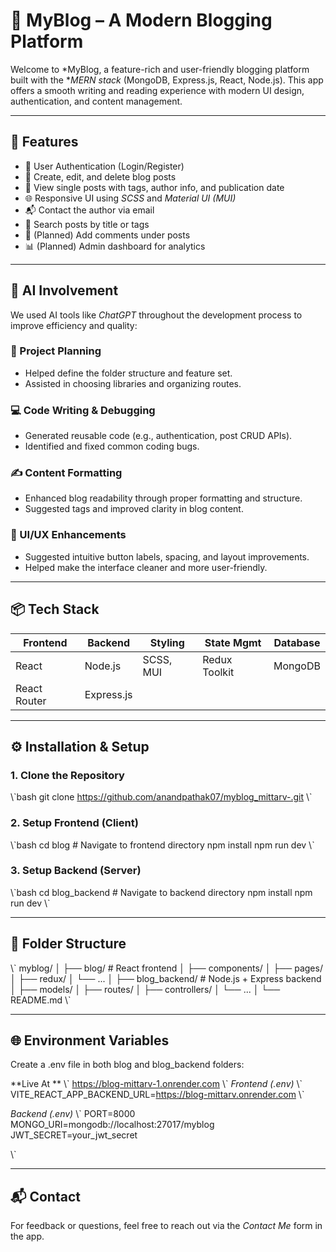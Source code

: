 # 📝 MyBlog – A Modern Blogging Platform

Welcome to *MyBlog, a feature-rich and user-friendly blogging platform built with the **MERN stack* (MongoDB, Express.js, React, Node.js). This app offers a smooth writing and reading experience with modern UI design, authentication, and content management.

---

## 🚀 Features

- 🔐 User Authentication (Login/Register)
- 📝 Create, edit, and delete blog posts
- 📄 View single posts with tags, author info, and publication date
- 🌐 Responsive UI using *SCSS* and *Material UI (MUI)*
- 📬 Contact the author via email
- 🔎 Search posts by title or tags
- 💬 (Planned) Add comments under posts
- 📊 (Planned) Admin dashboard for analytics

---

## 🧠 AI Involvement

We used AI tools like *ChatGPT* throughout the development process to improve efficiency and quality:

### 🔧 Project Planning
- Helped define the folder structure and feature set.
- Assisted in choosing libraries and organizing routes.

### 💻 Code Writing & Debugging
- Generated reusable code (e.g., authentication, post CRUD APIs).
- Identified and fixed common coding bugs.

### ✍ Content Formatting
- Enhanced blog readability through proper formatting and structure.
- Suggested tags and improved clarity in blog content.

### 🎨 UI/UX Enhancements
- Suggested intuitive button labels, spacing, and layout improvements.
- Helped make the interface cleaner and more user-friendly.

---

## 📦 Tech Stack

| Frontend       | Backend        | Styling      | State Mgmt    | Database     |
|----------------|----------------|--------------|---------------|--------------|
| React          | Node.js        | SCSS, MUI    | Redux Toolkit | MongoDB      |
| React Router   | Express.js     |              |               |              |

---

## ⚙ Installation & Setup

### 1. Clone the Repository

\\\`bash
git clone https://github.com/anandpathak07/myblog_mittarv-.git
\\\`

### 2. Setup Frontend (Client)

\\\`bash
cd blog  # Navigate to frontend directory
npm install
npm run dev
\\\`

### 3. Setup Backend (Server)

\\\`bash
cd blog_backend  # Navigate to backend directory
npm install
npm run dev
\\\`

---

## 📁 Folder Structure

\\\`
myblog/
│
├── blog/               # React frontend
│   ├── components/
│   ├── pages/
│   ├── redux/
│   └── ...
│
├── blog_backend/       # Node.js + Express backend
│   ├── models/
│   ├── routes/
│   ├── controllers/
│   └── ...
│
└── README.md
\\\`

---

## 🌐 Environment Variables

Create a .env file in both blog and blog_backend folders:

**Live At **
\\\`
https://blog-mittarv-1.onrender.com
\\\`
*Frontend (.env)*
\\\`
VITE_REACT_APP_BACKEND_URL=https://blog-mittarv.onrender.com
\\\`

*Backend (.env)*
\\\`
PORT=8000
MONGO_URI=mongodb://localhost:27017/myblog
JWT_SECRET=your_jwt_secret

\\\`

---

## 📬 Contact

For feedback or questions, feel free to reach out via the *Contact Me* form in the app.
